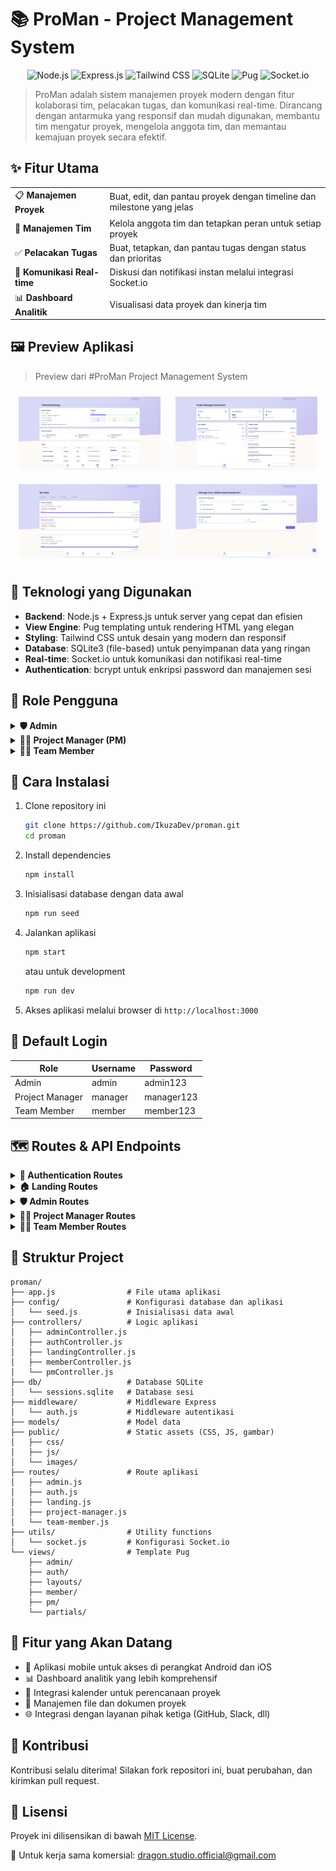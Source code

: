 # 📚 ProMan - Project Management System
<p align="center">
  <img src="https://img.shields.io/badge/Node.js-339933?style=for-the-badge&logo=nodedotjs&logoColor=white" alt="Node.js">
  <img src="https://img.shields.io/badge/Express.js-000000?style=for-the-badge&logo=express&logoColor=white" alt="Express.js">
  <img src="https://img.shields.io/badge/Tailwind_CSS-38B2AC?style=for-the-badge&logo=tailwind-css&logoColor=white" alt="Tailwind CSS">
  <img src="https://img.shields.io/badge/SQLite-07405E?style=for-the-badge&logo=sqlite&logoColor=white" alt="SQLite">
  <img src="https://img.shields.io/badge/Pug-A86454?style=for-the-badge&logo=pug&logoColor=white" alt="Pug">
  <img src="https://img.shields.io/badge/Socket.io-010101?style=for-the-badge&logo=socket.io&logoColor=white" alt="Socket.io">
</p>

> ProMan adalah sistem manajemen proyek modern dengan fitur kolaborasi tim, pelacakan tugas, dan komunikasi real-time. Dirancang dengan antarmuka yang responsif dan mudah digunakan, membantu tim mengatur proyek, mengelola anggota tim, dan memantau kemajuan proyek secara efektif.

## ✨ Fitur Utama

<table>
  <tr>
    <td>📋 <b>Manajemen Proyek</b></td>
    <td>Buat, edit, dan pantau proyek dengan timeline dan milestone yang jelas</td>
  </tr>
  <tr>
    <td>👥 <b>Manajemen Tim</b></td>
    <td>Kelola anggota tim dan tetapkan peran untuk setiap proyek</td>
  </tr>
  <tr>
    <td>✅ <b>Pelacakan Tugas</b></td>
    <td>Buat, tetapkan, dan pantau tugas dengan status dan prioritas</td>
  </tr>
  <tr>
    <td>💬 <b>Komunikasi Real-time</b></td>
    <td>Diskusi dan notifikasi instan melalui integrasi Socket.io</td>
  </tr>
  <tr>
    <td>📊 <b>Dashboard Analitik</b></td>
    <td>Visualisasi data proyek dan kinerja tim</td>
  </tr>
</table>

## 🖼️ Preview Aplikasi

> Preview dari #ProMan Project Management System

<div align="center">
  <img src="public/images/preview1.png" alt="Dashboard ProMan" width="45%" style="margin: 10px;">
  <img src="public/images/preview2.png" alt="Manajemen Proyek" width="45%" style="margin: 10px;">
  <img src="public/images/preview4.png" alt="Manajemen Tugas" width="45%" style="margin: 10px;">
  <img src="public/images/preview3.png" alt="Manajemen Tim" width="45%" style="margin: 10px;">
</div>

## 🧩 Teknologi yang Digunakan

- **Backend**: Node.js + Express.js untuk server yang cepat dan efisien
- **View Engine**: Pug templating untuk rendering HTML yang elegan
- **Styling**: Tailwind CSS untuk desain yang modern dan responsif
- **Database**: SQLite3 (file-based) untuk penyimpanan data yang ringan
- **Real-time**: Socket.io untuk komunikasi dan notifikasi real-time
- **Authentication**: bcrypt untuk enkripsi password dan manajemen sesi

## 👥 Role Pengguna

<details>
  <summary><b>🛡️ Admin</b></summary>
  <ul>
    <li>Mengelola semua pengguna sistem</li>
    <li>Membuat dan mengelola proyek</li>
    <li>Menetapkan Project Manager untuk proyek</li>
    <li>Melihat laporan dan analitik semua proyek</li>
    <li>Mengatur konfigurasi sistem</li>
  </ul>
</details>

<details>
  <summary><b>👨‍💼 Project Manager (PM)</b></summary>
  <ul>
    <li>Mengelola proyek yang ditugaskan</li>
    <li>Menambah dan menghapus anggota tim proyek</li>
    <li>Membuat dan menetapkan tugas kepada anggota tim</li>
    <li>Memantau kemajuan proyek dan kinerja tim</li>
    <li>Mengupdate status proyek dan milestone</li>
  </ul>
</details>

<details>
  <summary><b>👨‍💻 Team Member</b></summary>
  <ul>
    <li>Melihat tugas yang ditugaskan</li>
    <li>Mengupdate status dan progress tugas</li>
    <li>Berkolaborasi dengan anggota tim lain</li>
    <li>Menambahkan komentar pada tugas</li>
    <li>Melihat timeline dan milestone proyek</li>
  </ul>
</details>

## 🚀 Cara Instalasi

1. Clone repository ini
   ```bash
   git clone https://github.com/IkuzaDev/proman.git
   cd proman
   ```

2. Install dependencies
   ```bash
   npm install
   ```

3. Inisialisasi database dengan data awal
   ```bash
   npm run seed
   ```

4. Jalankan aplikasi
   ```bash
   npm start
   ```
   atau untuk development
   ```bash
   npm run dev
   ```

6. Akses aplikasi melalui browser di `http://localhost:3000`

## 🔑 Default Login

| Role          | Username        | Password  |
|---------------|----------------|-----------|
| Admin         | admin          | admin123  |
| Project Manager | manager      | manager123|
| Team Member   | member         | member123 |

## 🗺️ Routes & API Endpoints

<details>
  <summary><b>🔐 Authentication Routes</b></summary>
  
  - `GET /auth/login` - Menampilkan halaman login
  - `POST /auth/login` - Memproses login user
  - `GET /auth/logout` - Logout user dan menghapus sesi
  - `GET /auth/register` - Menampilkan halaman registrasi
  - `POST /auth/register` - Memproses registrasi user baru
</details>

<details>
  <summary><b>🏠 Landing Routes</b></summary>
  
  - `GET /` - Halaman utama/landing page
</details>

<details>
  <summary><b>🛡️ Admin Routes</b></summary>

  ### Page Routes
  - `GET /admin/dashboard` - Dashboard admin
  - `GET /admin/users` - Manajemen pengguna
  - `GET /admin/projects` - Manajemen proyek
  - `GET /admin/projects/create` - Form pembuatan proyek baru
  - `GET /admin/projects/:id` - Detail proyek
  - `GET /admin/projects/:id/edit` - Form edit proyek
  - `GET /admin/analytics` - Analitik dan laporan

  ### API Routes - Users
  - `GET /admin/api/users` - Mendapatkan semua data pengguna
  - `POST /admin/api/users` - Membuat pengguna baru
  - `PUT /admin/api/users/:id` - Mengubah data pengguna
  - `DELETE /admin/api/users/:id` - Menghapus pengguna

  ### API Routes - Projects
  - `GET /admin/api/projects` - Mendapatkan semua data proyek
  - `POST /admin/api/projects` - Membuat proyek baru
  - `PUT /admin/api/projects/:id` - Mengubah data proyek
  - `DELETE /admin/api/projects/:id` - Menghapus proyek
  - `POST /admin/api/projects/:id/assign-pm` - Menetapkan Project Manager
</details>

<details>
  <summary><b>👨‍💼 Project Manager Routes</b></summary>

  ### Page Routes
  - `GET /pm/dashboard` - Dashboard Project Manager
  - `GET /pm/projects` - Daftar proyek yang dikelola
  - `GET /pm/projects/:id` - Detail proyek
  - `GET /pm/projects/:id/edit` - Form edit proyek
  - `GET /pm/projects/:id/members` - Manajemen anggota tim proyek
  - `GET /pm/projects/:id/tasks` - Daftar tugas proyek
  - `GET /pm/tasks/create` - Form pembuatan tugas baru
  - `GET /pm/tasks/:id/edit` - Form edit tugas
  - `GET /pm/tasks/:id` - Detail tugas

  ### API Routes - Project Management
  - `PUT /pm/api/projects/:id` - Mengupdate informasi proyek
  - `POST /pm/api/projects/:id/members` - Menambahkan anggota tim ke proyek
  - `DELETE /pm/api/projects/:id/members/:userId` - Menghapus anggota tim dari proyek

  ### API Routes - Task Management
  - `GET /pm/api/projects/:id/tasks` - Mendapatkan semua tugas dalam proyek
  - `POST /pm/api/tasks` - Membuat tugas baru
  - `PUT /pm/api/tasks/:id` - Mengupdate tugas
  - `DELETE /pm/api/tasks/:id` - Menghapus tugas
  - `POST /pm/api/tasks/:id/assign` - Menetapkan tugas ke anggota tim
</details>

<details>
  <summary><b>👨‍💻 Team Member Routes</b></summary>

  ### Page Routes
  - `GET /member/dashboard` - Dashboard anggota tim
  - `GET /member/projects` - Daftar proyek yang diikuti
  - `GET /member/projects/:id` - Detail proyek
  - `GET /member/tasks` - Daftar tugas yang ditugaskan
  - `GET /member/tasks/:id` - Detail tugas
  - `GET /member/profile` - Profil pengguna

  ### API Routes - Task Management
  - `GET /member/api/tasks` - Mendapatkan semua tugas yang ditugaskan
  - `PUT /member/api/tasks/:id/status` - Mengupdate status tugas
  - `PUT /member/api/tasks/:id/progress` - Mengupdate progress tugas
  - `POST /member/api/tasks/:id/comments` - Menambahkan komentar pada tugas
</details>

## 📂 Struktur Project

```
proman/
├── app.js                # File utama aplikasi
├── config/               # Konfigurasi database dan aplikasi
│   └── seed.js           # Inisialisasi data awal
├── controllers/          # Logic aplikasi
│   ├── adminController.js
│   ├── authController.js
│   ├── landingController.js
│   ├── memberController.js
│   └── pmController.js
├── db/                   # Database SQLite
│   └── sessions.sqlite   # Database sesi
├── middleware/           # Middleware Express
│   └── auth.js           # Middleware autentikasi
├── models/               # Model data
├── public/               # Static assets (CSS, JS, gambar)
│   ├── css/
│   ├── js/
│   └── images/
├── routes/               # Route aplikasi
│   ├── admin.js
│   ├── auth.js
│   ├── landing.js
│   ├── project-manager.js
│   └── team-member.js
├── utils/                # Utility functions
│   └── socket.js         # Konfigurasi Socket.io
└── views/                # Template Pug
    ├── admin/
    ├── auth/
    ├── layouts/
    ├── member/
    ├── pm/
    └── partials/
```

## 🔄 Fitur yang Akan Datang

- 📱 Aplikasi mobile untuk akses di perangkat Android dan iOS
- 📊 Dashboard analitik yang lebih komprehensif
- 📅 Integrasi kalender untuk perencanaan proyek
- 📁 Manajemen file dan dokumen proyek
- 🌐 Integrasi dengan layanan pihak ketiga (GitHub, Slack, dll)

## 🤝 Kontribusi

Kontribusi selalu diterima! Silakan fork repositori ini, buat perubahan, dan kirimkan pull request.

## 📄 Lisensi

Proyek ini dilisensikan di bawah [MIT License](LICENSE).

📧 Untuk kerja sama komersial: dragon.studio.official@gmail.com 